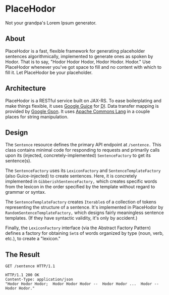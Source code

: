 PlaceHodor
==========

Not your grandpa's Lorem Ipsum generator.

About
-----

PlaceHodor is a fast, flexible framework for generating placeholder sentences algorithmically, implemented to generate
ones as spoken by Hodor. That is to say, "Hodor Hodor Hodor, Hodor Hodor. Hodor." Use PlaceHodor whenever you've got
space to fill and no content with which to fill it. Let PlaceHodor be your placeholder.

Architecture
------------

PlaceHodor is a RESTful service built on JAX-RS. To ease boilerplating and make things flexible, it uses
[Google Guice](code.google.com/p/google-guice/) for <abbr title="dependency injection">DI</abbr>. Data transfer
mapping is provided by [Google Gson](code.google.com/p/google-gson/). It uses
[Apache Commons Lang](https://commons.apache.org/proper/commons-lang/) in a couple places for string manipulation.

Design
------

The `Sentence` resource defines the primary API endpoint at `/sentence.` This class contains minimal code for responding
to requests and primarily calls upon its (injected, concretely-implemented) `SentenceFactory` to get its sentence(s).

The `SentenceFactory` uses its `LexiconFactory` and `SentenceTemplateFactory` (also Guice-injected) to create
sentences. Here, it is concretely implemented in `GibberishSentenceFactory,` which creates specific words from the
lexicon in the order specified by the template without regard to grammar or syntax.

The `SentenceTemplateFactory` creates `Iterable`s of a collection of tokens representing the structure of a sentence.
It's implemented in PlaceHodor by `RandomSentenceTemplateFactory,` which designs fairly meaningless sentence templates.
(If they have syntactic validity, it's only by accident.)

Finally, the `LexiconFactory` interface (via the Abstract Factory Pattern) defines a factory for obtaining `Set`s of
words organized by type (noun, verb, etc.), to create a "lexicon."

The Result
----------

```
GET /sentence HTTP/1.1

HTTP/1.1 200 OK
Content-Type: application/json
"Hodor Hodor Hodor;  Hodor Hodor Hodor --  Hodor Hodor ...  Hodor --  Hodor Hodor."
```